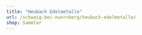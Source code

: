 ```yaml
---
title: "Heubach Edelmetalle"
url: /schwaig-bei-nuernberg/heubach-edelmetalle/
shop: Sammler
---
```

